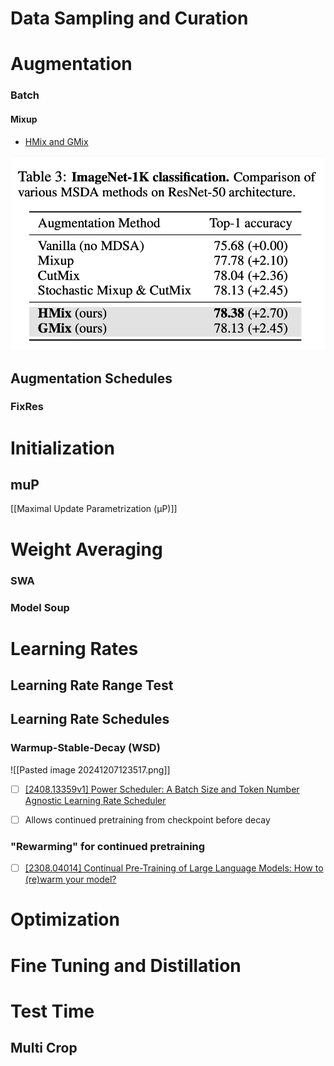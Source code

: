

# Data Sampling and Curation



# Augmentation

### Batch

#### Mixup


- [HMix and GMix](https://github.com/naver-ai/hmix-gmix)

![](./images/hmix.png)


## Augmentation Schedules


### FixRes


# Initialization


## muP
[[Maximal Update Parametrization (μP)]]

# Weight Averaging

### SWA

### Model Soup


# Learning Rates

## Learning Rate Range Test


## Learning Rate Schedules

### Warmup-Stable-Decay (WSD)

![[Pasted image 20241207123517.png]]

- [ ] [\[2408.13359v1\] Power Scheduler: A Batch Size and Token Number Agnostic Learning Rate Scheduler](https://arxiv.org/abs/2408.13359v1)

- [ ] Allows continued pretraining from checkpoint before decay


### "Rewarming" for continued pretraining
- [ ] [\[2308.04014\] Continual Pre-Training of Large Language Models: How to (re)warm your model?](https://arxiv.org/abs/2308.04014)

# Optimization


# Fine Tuning and Distillation


# Test Time

## Multi Crop

